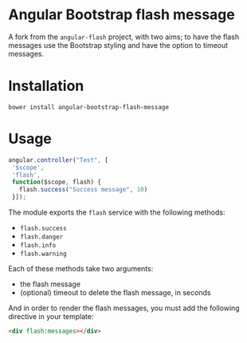# Angular Bootstrap flash message

A fork from the `angular-flash` project, with two aims; to have the flash messages use the 
Bootstrap styling and have the option to timeout messages.

# Installation

`bower install angular-bootstrap-flash-message`

# Usage

```js
angular.controller("Test", [
 '$scope',
 'flash',
 function($scope, flash) {
   flash.success("Success message", 10)
 }]);
```

The module exports the `flash` service with the following methods:

 * `flash.success`
 * `flash.danger`
 * `flash.info`
 * `flash.warning`

Each of these methods take two arguments:
 
 * the flash message
 * (optional) timeout to delete the flash message, in seconds

And in order to render the flash messages, you must add the following directive in your
template:

```html
<div flash:messages></div>
```
